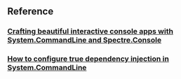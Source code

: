 
## Reference

###  [Crafting beautiful interactive console apps with System.CommandLine and Spectre.Console](https://anthonysimmon.com/beautiful-interactive-console-apps-with-system-commandline-and-spectre-console/)    
###  [How to configure true dependency injection in System.CommandLine](https://anthonysimmon.com/true-dependency-injection-with-system-commandline/)